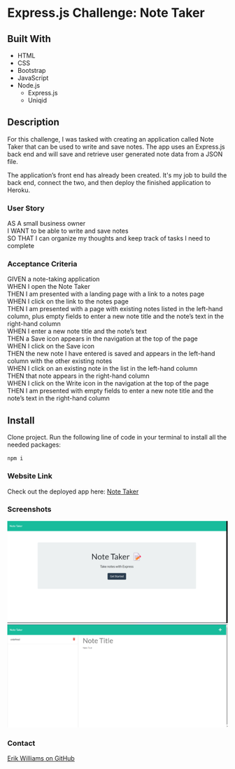 # Express.js Challenge: Note Taker

## Built With
- HTML
- CSS
- Bootstrap 
- JavaScript
- Node.js
  - Express.js
  - Uniqid

## Description

For this challenge, I was tasked with creating an application called Note Taker that can be used to write and save notes.
The app uses an Express.js back end and will save and retrieve user generated note data from a JSON file.

The application’s front end has already been created. It's my job to build the back end, connect the two, and then deploy the finished application to Heroku.

### User Story

AS A small business owner  
I WANT to be able to write and save notes  
SO THAT I can organize my thoughts and keep track of tasks I need to complete  

### Acceptance Criteria

GIVEN a note-taking application  
WHEN I open the Note Taker  
THEN I am presented with a landing page with a link to a notes page  
WHEN I click on the link to the notes page  
THEN I am presented with a page with existing notes listed in the left-hand column, plus empty fields to enter a new note title and the note’s text in the right-hand column  
WHEN I enter a new note title and the note’s text  
THEN a Save icon appears in the navigation at the top of the page  
WHEN I click on the Save icon  
THEN the new note I have entered is saved and appears in the left-hand column with the other existing notes  
WHEN I click on an existing note in the list in the left-hand column  
THEN that note appears in the right-hand column  
WHEN I click on the Write icon in the navigation at the top of the page  
THEN I am presented with empty fields to enter a new note title and the note’s text in the right-hand column  


## Install

Clone project.
Run the following line of code in your terminal to install all the needed packages: 
```
npm i
```

### Website Link
Check out the deployed app here: [Note Taker](https://calm-taiga-46703.herokuapp.com/)

### Screenshots

![Note-Taker: Erik Williams](/images/shot.png)
![Note-Taker: Erik Williams](/images/shot2.png)

### Contact

[Erik Williams on GitHub](http://github.com/EPW80)
